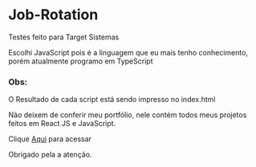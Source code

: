 # Job-Rotation
<p> Testes feito para Target Sistemas</p>

<p>Escolhi JavaScript pois é a linguagem que eu mais tenho conhecimento, porém atualmente programo em TypeScript</p>
<h3>Obs: </h3>
<p>O Resultado de cada script está sendo impresso no index.html</p>

<p> Não deixem de conferir meu portfólio, nele contém todos meus projetos feitos em React JS e JavaScript. </p>
<p> Clique <a href="https://github.com/pedrosrc/portifolio">Aqui</a> para acessar</p>


<p>Obrigado pela a atenção. </p>
